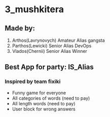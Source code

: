 # 3_mushkitera
## Made by:
1. Arthos(Lavrynovych) Amateur Alias gangsta
2. Parthos(Lewicki) Senior Alias DevOps
3. Vlados(Chernii) Senior Alias Winner
## Best App for party: IS_Alias
### Inspired by team fixiki

* Funny game for everyone
* All categories of words (need to pay)
* All length words (need to pay)
* User block for wrong answers
